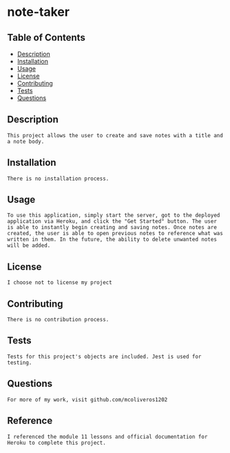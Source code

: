 # note-taker

  ## Table of Contents
  - [Description](#description)
  - [Installation](#installation)
  - [Usage](#usage)
  - [License](#license)
  - [Contributing](#how-to-contribute)
  - [Tests](#testing)
  - [Questions](#questions)

  ## Description
    This project allows the user to create and save notes with a title and a note body.

  ## Installation
    There is no installation process.

  ## Usage
    To use this application, simply start the server, got to the deployed application via Heroku, and click the "Get Started" button. The user is able to instantly begin creating and saving notes. Once notes are created, the user is able to open previous notes to reference what was written in them. In the future, the ability to delete unwanted notes will be added.

  ## License
    I choose not to license my project 
    
  ## Contributing
    There is no contribution process.

  ## Tests
    Tests for this project's objects are included. Jest is used for testing.

  ## Questions

    For more of my work, visit github.com/mcoliveros1202

  ## Reference

    I referenced the module 11 lessons and official documentation for Heroku to complete this project.